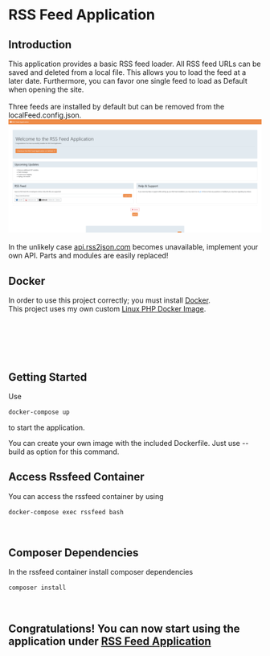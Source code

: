 # RSS Feed Application
## Introduction

This application provides a basic RSS feed loader. All RSS feed URLs can be saved and deleted from a local file.
This allows you to load the feed at a later date. Furthermore, you can favor one single feed to load as
Default when opening the site.
<br>
<br>
Three feeds are installed by default but can be removed from the localFeed.config.json.
![screenshot.png](screenshot.png)
<br>
<br>
In the unlikely case [api.rss2json.com](https://www.api.rss2json.com) becomes unavailable, implement your own API. Parts and modules are easily replaced!

## Docker
In order to use this project correctly; you must install [Docker](https://www.docker.com).
<br>
This project uses my own custom [Linux PHP Docker Image](https://hub.docker.com/r/thehideout/php-8.0.2-apache-composer-xdebug).
<br>
<br>
<br>
<br>
<br>
<br>

## Getting Started
Use
```bash
docker-compose up
```
to start the application.

You can create your own image with the included Dockerfile. Just use --build as option for this command.
<br>

## Access Rssfeed Container
You can access the rssfeed container by using
```bash
docker-compose exec rssfeed bash
```
<br>

## Composer Dependencies
In the rssfeed container install composer dependencies
```bash
composer install
```
<br>

## Congratulations! You can now start using the application under [RSS Feed Application](http://127.0.0.1:8080)
